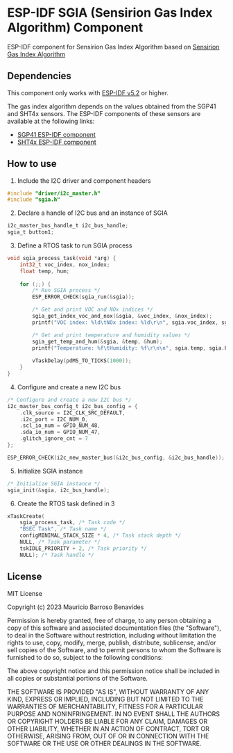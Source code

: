 # ESP-IDF SGIA (Sensirion Gas Index Algorithm) Component
ESP-IDF component for Sensirion Gas Index Algorithm based on [Sensirion Gas Index Algorithm](https://github.com/Sensirion/gas-index-algorithm)

## Dependencies
This component only works with [ESP-IDF v5.2](https://github.com/espressif/esp-idf/tree/release/v5.2) or higher.

The gas index algorithm depends on the values obtained from the SGP41 and SHT4x sensors. The ESP-IDF components of these sensors are available at the following links:

- [SGP41 ESP-IDF component](https://github.com/mauriciobarroso/sgp41)
- [SHT4x ESP-IDF component](https://github.com/mauriciobarroso/sht4x)

## How to use
1. Include the I2C driver and component headers
```c
#include "driver/i2c_master.h"
#include "sgia.h"
```
2. Declare a handle of I2C bus and an instance of SGIA
```c
i2c_master_bus_handle_t i2c_bus_handle; 
sgia_t button1;
```

3. Define a RTOS task to run SGIA process
```c
void sgia_process_task(void *arg) {
    int32_t voc_index, nox_index;
    float temp, hum;
    
    for (;;) {
        /* Run SGIA process */
        ESP_ERROR_CHECK(sgia_run(&sgia));

        /* Get and print VOC and NOx indices */
        sgia_get_index_voc_and_nox(&sgia, &voc_index, &nox_index);
        printf("VOC index: %ld\tNOx index: %ld\r\n", sgia.voc_index, sgia.nox_index);

        /* Get and print temperature and humidity values */
        sgia_get_temp_and_hum(&sgia, &temp, &hum);
        printf("Temperature: %f\tHumidity: %f\r\n\n", sgia.temp, sgia.hum);
    
        vTaskDelay(pdMS_TO_TICKS(1000));
    }
}
```

4. Configure and create a new I2C bus
```c
/* Configure and create a new I2C bus */
i2c_master_bus_config_t i2c_bus_config = {
    .clk_source = I2C_CLK_SRC_DEFAULT,
    .i2c_port = I2C_NUM_0,
    .scl_io_num = GPIO_NUM_48,
    .sda_io_num = GPIO_NUM_47,
    .glitch_ignore_cnt = 7
};

ESP_ERROR_CHECK(i2c_new_master_bus(&i2c_bus_config, &i2c_bus_handle));
```

5. Initialize SGIA instance
```c
/* Initialize SGIA instance */
sgia_init(&sgia, i2c_bus_handle);
```

6. Create the RTOS task defined in 3
```c
xTaskCreate(
    sgia_process_task, /* Task code */
    "BSEC Task", /* Task name */
    configMINIMAL_STACK_SIZE * 4, /* Task stack depth */
    NULL, /* Task parameter */
    tskIDLE_PRIORITY + 2, /* Task priority */
    NULL); /* Task handle */
```

## License
MIT License

Copyright (c) 2023 Mauricio Barroso Benavides

Permission is hereby granted, free of charge, to any person obtaining a copy
of this software and associated documentation files (the "Software"), to deal
in the Software without restriction, including without limitation the rights
to use, copy, modify, merge, publish, distribute, sublicense, and/or sell
copies of the Software, and to permit persons to whom the Software is
furnished to do so, subject to the following conditions:

The above copyright notice and this permission notice shall be included in all
copies or substantial portions of the Software.

THE SOFTWARE IS PROVIDED "AS IS", WITHOUT WARRANTY OF ANY KIND, EXPRESS OR
IMPLIED, INCLUDING BUT NOT LIMITED TO THE WARRANTIES OF MERCHANTABILITY,
FITNESS FOR A PARTICULAR PURPOSE AND NONINFRINGEMENT. IN NO EVENT SHALL THE
AUTHORS OR COPYRIGHT HOLDERS BE LIABLE FOR ANY CLAIM, DAMAGES OR OTHER
LIABILITY, WHETHER IN AN ACTION OF CONTRACT, TORT OR OTHERWISE, ARISING FROM,
OUT OF OR IN CONNECTION WITH THE SOFTWARE OR THE USE OR OTHER DEALINGS IN THE
SOFTWARE.
